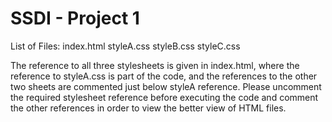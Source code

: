 # SSDI - Project 1
List of Files:
index.html
styleA.css
styleB.css
styleC.css

The reference to all three stylesheets is given in index.html, where the reference to styleA.css is part of the code, and the references to the other two sheets are commented just below styleA reference. Please uncomment the required stylesheet reference before executing the code and comment the other references in order to view the better view of HTML files.
